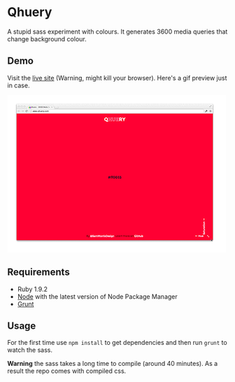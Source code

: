Qhuery
=======

A stupid sass experiment with colours. It generates 3600 media queries that change background colour.

## Demo

Visit the [live site](http://qhuery.sammorr.is/) (Warning, might kill your browser). Here's a gif preview just in case.

![Preview](preview.gif)

## Requirements

- Ruby 1.9.2
- [Node](nodejs.org) with the latest version of Node Package Manager
- [Grunt](http://gruntjs.com/)

## Usage

For the first time use `npm install` to get dependencies and then run `grunt` to watch the sass.

**Warning** the sass takes a long time to compile (around 40 minutes). As a result the repo comes with compiled css.
